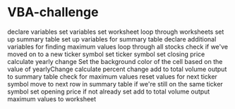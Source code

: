 # VBA-challenge
declare variables
set variables
 set worksheet
 loop through worksheets
 set up summary table
 set up variables for summary table
 declare additional variables for finding maximum values
 loop through all stocks
 check if we've moved on to a new ticker symbol
 set ticker symbol
 set closing price
 calculate yearly change
 Set the background color of the cell based on the value of yearlyChange
 calculate percent change
 add to total volume
 output to summary table
 check for maximum values
 reset values for next ticker symbol
 move to next row in summary table
 if we're still on the same ticker symbol
 set opening price if not already set
 add to total volume
 output maximum values to worksheet
